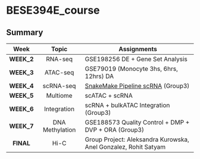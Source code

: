 # BESE394E_course


## Summary 
|  Week      |    **Topic**     | **Assignments**                                                                                                              |
|:----------:|:----------------:|------------------------------------------------------------------------------------------------------------------------------|
| **WEEK_2** |     RNA-seq      | GSE198256 DE + Gene Set Analysis                                                                                              |
| **WEEK_3** |     ATAC-seq     | GSE79019 (Monocyte 3hs, 6hrs, 12hrs) DA                                                                                       |
| **WEEK_4** |    scRNA-seq     | [SnakeMake Pipeline scRNA](https://github.com/alkurowska/dea_seurat_Group3) (Group3)                                          |
| **WEEK_5** |     Multiome     | scATAC + scRNA                                                                                                                |
| **WEEK_6** |   Integration    | scRNA + bulkATAC Integration  (Group3)                                                                                        |
| **WEEK_7** | DNA Methylation  | GSE188573 Quality Control + DMP + DVP + ORA  (Group3)                                                                         |
| **FINAL**  |     Hi-C         | Group Project: Aleksandra Kurowska, Anel Gonzalez, Rohit Satyam                                                               |

